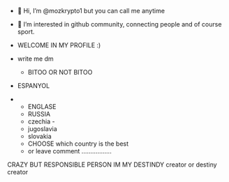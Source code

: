 - 👋 Hi, I’m @mozkrypto1 but you can call me anytime
- 👀 I’m interested in github community, connecting people and of course sport.
- WELCOME IN MY PROFILE :)
- write me dm
  - BITOO OR NOT BITOO

- ESPANYOL
- - ENGLASE
  - RUSSIA
  - czechia -
  - jugoslavia
  - slovakia
  - CHOOSE which country is the best
  - or leave comment 
.................

  
CRAZY BUT RESPONSIBLE PERSON
IM MY DESTINDY creator or destiny creator 
